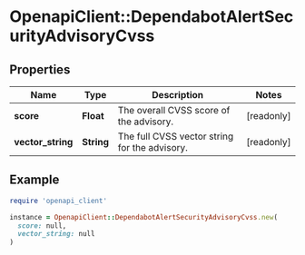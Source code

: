 # OpenapiClient::DependabotAlertSecurityAdvisoryCvss

## Properties

| Name | Type | Description | Notes |
| ---- | ---- | ----------- | ----- |
| **score** | **Float** | The overall CVSS score of the advisory. | [readonly] |
| **vector_string** | **String** | The full CVSS vector string for the advisory. | [readonly] |

## Example

```ruby
require 'openapi_client'

instance = OpenapiClient::DependabotAlertSecurityAdvisoryCvss.new(
  score: null,
  vector_string: null
)
```

